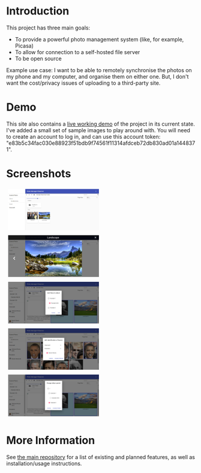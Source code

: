 # Introduction

This project has three main goals:
- To provide a powerful photo management system (like, for example, Picasa)
- To allow for connection to a self-hosted file server
- To be open source

Example use case: I want to be able to remotely synchronise the photos on my phone and my computer, and organise them on either one. But, I don't want the cost/privacy issues of uploading to a third-party site.

# Demo

This site also contains a [live working demo](./demo/) of the project in its current state. I've added a small set of sample images to play around with. You will need to create an account to log in, and can use this account token: "e83b5c34fac030e88923f51bdb9f74561f11314afdceb72db830ad01a1448371".

# Screenshots

<img src="./screenshots/001.png" style="width: calc(50% - 10px); margin: 5px;" title="Main folder view">
<img src="./screenshots/002.png" style="width: calc(50% - 10px); margin: 5px;" title="Image view">
<img src="./screenshots/003.png" style="width: calc(50% - 10px); margin: 5px;" title="Adding files to an album">
<img src="./screenshots/004.png" style="width: calc(50% - 10px); margin: 5px;" title="Identifying faces">
<img src="./screenshots/005.png" style="width: calc(50% - 10px); margin: 5px;" title="Modifying album structure">

# More Information

See [the main repository](https://github.com/zsmith3/Photo-Manager-Client) for a list of existing and planned features, as well as installation/usage instructions.
